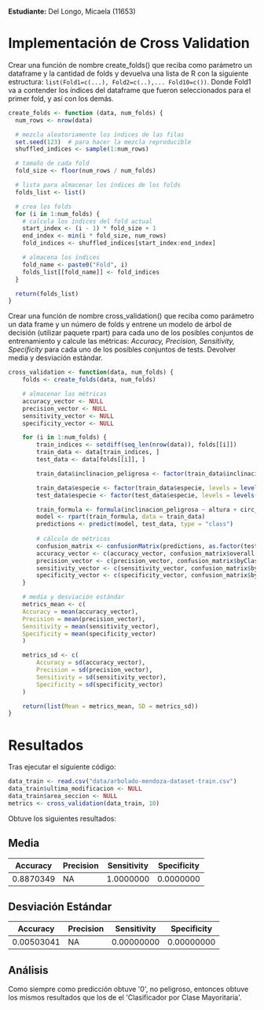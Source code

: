 **Estudiante:** Del Longo, Micaela (11653)

# Implementación de Cross Validation

Crear una función de nombre create_folds() que reciba como parámetro un dataframe y la cantidad de folds y devuelva
una lista de R con la siguiente estructura: `list(Fold1=c(...), Fold2=c(..),... Fold10=c())`. Donde Fold1 va a contender 
los índices del dataframe que fueron seleccionados para el primer fold, y así con los demás.

```R
create_folds <- function (data, num_folds) {
  num_rows <- nrow(data)

  # mezcla aleatoriamente los índices de las filas
  set.seed(123)  # para hacer la mezcla reproducible
  shuffled_indices <- sample(1:num_rows)

  # tamaño de cada fold
  fold_size <- floor(num_rows / num_folds)

  # lista para almacenar los índices de los folds
  folds_list <- list()

  # crea los folds
  for (i in 1:num_folds) {
    # calcula los índices del fold actual
    start_index <- (i - 1) * fold_size + 1
    end_index <- min(i * fold_size, num_rows)
    fold_indices <- shuffled_indices[start_index:end_index]

    # almacena los índices
    fold_name <- paste0("Fold", i)
    folds_list[[fold_name]] <- fold_indices
  }

  return(folds_list)
}
```

Crear una función de nombre cross_validation() que reciba como parámetro un data frame y un número de folds y entrene 
un modelo de árbol de decisión (utilizar paquete rpart) para cada uno de los posibles conjuntos de entrenamiento y 
calcule las métricas: _Accuracy, Precision, Sensitivity, Specificity_ para cada uno de los posibles conjuntos de tests. 
Devolver media y desviación estándar.

```R
cross_validation <- function(data, num_folds) {
    folds <- create_folds(data, num_folds)

    # almacenar las métricas
    accuracy_vector <- NULL
    precision_vector <- NULL
    sensitivity_vector <- NULL
    specificity_vector <- NULL

    for (i in 1:num_folds) {
        train_indices <- setdiff(seq_len(nrow(data)), folds[[i]])
        train_data <- data[train_indices, ]
        test_data <- data[folds[[i]], ]

        train_data$inclinacion_peligrosa <- factor(train_data$inclinacion_peligrosa)

        train_data$especie <- factor(train_data$especie, levels = levels(data$especie))
        test_data$especie <- factor(test_data$especie, levels = levels(data$especie))

        train_formula <- formula(inclinacion_peligrosa ~ altura + circ_tronco_cm + lat + long + seccion + especie)
        model <- rpart(train_formula, data = train_data)
        predictions <- predict(model, test_data, type = "class")
	  
        # cálculo de métricas
        confusion_matrix <- confusionMatrix(predictions, as.factor(test_data$inclinacion_peligrosa))
        accuracy_vector <- c(accuracy_vector, confusion_matrix$overall["Accuracy"])
        precision_vector <- c(precision_vector, confusion_matrix$byClass["Pos_Prediction"])
        sensitivity_vector <- c(sensitivity_vector, confusion_matrix$byClass["Sensitivity"])
        specificity_vector <- c(specificity_vector, confusion_matrix$byClass["Specificity"])
    }

    # media y desviación estándar
    metrics_mean <- c(
    Accuracy = mean(accuracy_vector),
    Precision = mean(precision_vector),
    Sensitivity = mean(sensitivity_vector),
    Specificity = mean(specificity_vector)
    )

    metrics_sd <- c(
        Accuracy = sd(accuracy_vector),
        Precision = sd(precision_vector),
        Sensitivity = sd(sensitivity_vector),
        Specificity = sd(specificity_vector)
    )

    return(list(Mean = metrics_mean, SD = metrics_sd))
}
```

# Resultados

Tras ejecutar el siguiente código:

```R
data_train <- read.csv("data/arbolado-mendoza-dataset-train.csv")
data_train$ultima_modificacion <- NULL
data_train$area_seccion <- NULL
metrics <- cross_validation(data_train, 10)
```

Obtuve los siguientes resultados:

## Media
| Accuracy  | Precision | Sensitivity | Specificity |
|-----------|-----------|-------------|-------------|
| 0.8870349 | NA        | 1.0000000   | 0.0000000   |

## Desviación Estándar

| Accuracy   | Precision | Sensitivity | Specificity |
|------------|-----------|-------------|-------------|
| 0.00503041 | NA        | 0.00000000  | 0.00000000  |

## Análisis

Como siempre como predicción obtuve '0', no peligroso, entonces obtuve los mismos resultados que los de el 'Clasificador 
por Clase Mayoritaria'. 
